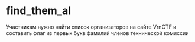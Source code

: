 # find_them_al

Участникам нужно найти список организаторов на сайте VrnCTF и составить флаг из первых букв фамилий членов технической комиссии